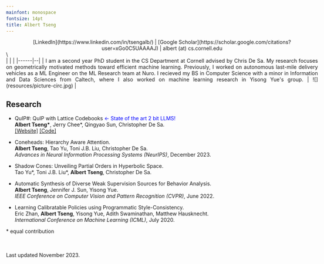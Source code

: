 ```yaml
---
mainfont: monospace
fontsize: 14pt
title: Albert Tseng
---
```


<style>
body { max-width: 850px !important; }
tbody {
    border-top: none;
    border-bottom: none;
}
header { height:0px;}
</style>

<center>
[LinkedIn](https://www.linkedin.com/in/tsengalb/) | [Google Scholar](https://scholar.google.com/citations?user=xGo0C5UAAAAJ) | albert (at) cs.cornell.edu
</center>
\

<div style="text-align: justify">
| | |
|------|--|
| I am a second year PhD student in the CS Department at Cornell advised by Chris De Sa. My research focuses on geometrically motivated methods toward efficient machine learning. Previously, I worked on autonomous last-mile delivery vehicles as a ML Engineer on the ML Research team at Nuro. I recieved my BS in Computer Science with a minor in Information and Data Sciences from Caltech, where I also worked on machine learning research in Yisong Yue's group. | ![](resources/picture-circ.jpg) |
</div>


## Research

- QuIP#: QuIP with Lattice Codebooks <span style="color: blue"> $\leftarrow$ State of the art 2 bit LLMS! </span>   
  **Albert Tseng\***, Jerry Chee\*, Qingyao Sun, Christopher De Sa.  
  [[Website]](https://github.com/Cornell-RelaxML/quip-sharp/tree/main) [[Code]](https://github.com/Cornell-RelaxML/quip-sharp/tree/main)   


- Coneheads: Hierarchy Aware Attention.  
  **Albert Tseng**, Tao Yu, Toni J.B. Liu, Christopher De Sa.  
  *Advances in Neural Information Processing Systems (NeurIPS)*, December 2023.
  
- Shadow Cones: Unveiling Partial Orders in Hyperbolic Space.  
  Tao Yu\*, Toni J.B. Liu\*, **Albert Tseng**, Christopher De Sa.
  
- Automatic Synthesis of Diverse Weak Supervision Sources for Behavior Analysis.  
  **Albert Tseng**, Jennifer J. Sun, Yisong Yue.  
  *IEEE Conference on Computer Vision and Pattern Recognition (CVPR)*, June 2022.
  
- Learning Calibratable Policies using Programmatic Style-Consistency.  
  Eric Zhan, **Albert Tseng**, Yisong Yue, Adith Swaminathan, Matthew Hausknecht.  
  *International Conference on Machine Learning (ICML)*, July 2020.

\* equal contribution

\
\
Last updated November 2023.
